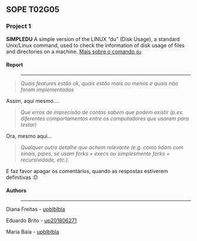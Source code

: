 SOPE T02G05
----------

### Project 1

<!-- IF IT NEEDS AN INTRO, BELOW THIS COMMENT IS THE RIGHT PLACE -->

**SIMPLEDU**
A simple version of the LINUX “du” (Disk Usage), a standard Unix/Linux command, used to check the information of disk usage of files and directories on a machine.
[Mais sobre o comando `du`](http://man7.org/linux/man-pages/man1/du.1.html)

#### Report
>------

>*Quais features estão ok, quais estão mais ou menos e quais não foram implementadas*

<!-- ESCREVER RESPOSTA EM BAIXO DESTE COMENTÁRIO -->
Assim, aqui mesmo....

>*Que erros de imprecisão de contas sabem que podem existir (p.ex. diferentes comportamentos entre os computadores que usaram para testar)*

<!-- ESCREVER RESPOSTA EM BAIXO DESTE COMENTÁRIO -->
Ora, mesmo aqui...

>*Qualquer outro detalhe que achem relevante (e.g. como lidam com sinais, pipes, se usam forks + execs ou simplesmente forks + recursividade, etc.).*

<!-- ESCREVER RESPOSTA EM BAIXO DESTE COMENTÁRIO -->
E faz favor apagar os comentários, quando as respostas estiverem definitivas :D

#### Authors
>----

Diana Freitas - [upblblbla](mailto:oteuemailbonitodaup)

Eduardo Brito - [up201806271](mailto:up201806271@fe.up.pt)

Maria Baía - [upblblbla](mailto:oteuemailbonitodaup)